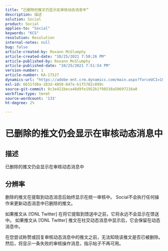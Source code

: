 ```yaml
---
title: “已删除的推文仍显示在审核动态消息中”
description: 描述
solution: Social
product: Social
applies-to: "Social"
keywords: "KCS"
resolution: Resolution
internal-notes: null
bug: false
article-created-by: Roxann McGlumphy
article-created-date: "10/25/2021 7:50:26 PM"
article-published-by: Roxann McGlumphy
article-published-date: "10/25/2021 7:51:54 PM"
version-number: 1
article-number: KA-17527
dynamics-url: "https://adobe-ent.crm.dynamics.com/main.aspx?forceUCI=1&pagetype=entityrecord&etn=knowledgearticle&id=4d279fc8-cc35-ec11-b6e6-000d3a3485ea"
exl-id: 6631fd0a-283d-4850-847e-b1f5782c899c
source-git-commit: 0c3e421beca46d9fe1952b1f98538a50697216a0
workflow-type: tm+mt
source-wordcount: '133'
ht-degree: 2%

---
```


# 已删除的推文仍会显示在审核动态消息中

## 描述

已删除的推文仍会显示在审核动态消息中

## 分辨率


删除的推文在提取到动态消息后始终显示在统一审核中。 Social不会执行任何操作来更新动态消息中已删除的推文。

如果推文从 [!DNL Twitter] 在将它提取到馈送中之前，它将永远不会显示在馈送中。 如果推文从 [!DNL Twitter] 推文在社交动态消息中显示后，它会保留在动态消息中。

在您尝试称赞或回复审核动态消息中的推文之前，无法知晓该推文是否已被删除。 然后，将显示一条失败的审核操作消息，指示帖子不再可用。
